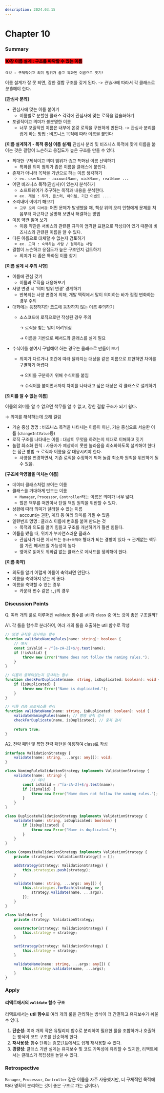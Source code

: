 ```yaml
---
description: 2024.03.15
---
```


# Chapter 10

### **Summary**

#### <mark style="background-color:red;">10장 이름 설계 : 구조를 파악할 수 있는 이름</mark>

`요약 : 구체적이고 의미 범위가 좁고 특화된 이름으로 짓기!`

이름 설계가 잘 못 되면, 강한 결합 구조를 갖게 된다. -> _관심&#xC0AC;_&#xC5D0; 따라서 각 클래스로 _분&#xD560;_&#xD574;야 한다.

**\[관심사 분리]**

* 관심사에 맞는 이름 붙이기
  * 이름별로 분할한 클래스 각각에 관심사에 맞는 로직을 캡슐화하기
* 포괄적이고 의미가 불분명한 이름
  * 너무 포괄적인 이름은 내부에 온갖 로직을 구현하게 만든다. -> 관심사 분리를 쉽게 하는 방법 : 비즈니스 목적에 따라 이름을 붙인다

**\[이름 설계하기 - 목적 중심 이름 설계]** 관심사 분리 및 비즈니스 목적에 맞게 이름을 붙이는 것은 결합이 느슨하고 응집도가 높은 구조를 만들 수 있다.

* 최대한 구체적이고 의미 범위가 좁고 특화된 이름 선택하기
  * 특화된 의미 범위가 좁은 이름을 클래스에 붙인다.
* 존재가 아니라 목적을 기반으로 하는 이름 생각하기
  * `ex. userName - accountName, nickName, realName ...`
* 어떤 비즈니스 목적(관심사)이 있는지 분석하기
  * 소프트웨어가 추구하는 목적과 내용을 분석한다.
  * `ex. 게임 : 무기, 몬스터, 아이템, 기간 이벤트 ....`
* 소리내어 이야기 해보기
  * `고무 오리 디버깅`: 어떤 문제가 발생했을 때, 책상 위의 오리 인형에게 문제를 처음부터 차근차근 설명해 보면서 해결하는 방법
* 이용 약관 읽어 보기
  * 이용 약관은 서비스와 관련된 규칙이 엄격한 표현으로 작성되어 있기 때문에 비즈니스와 관련된 이름을 알 수 있다.
* 다른 이름으로 대체할 수 없는지 검토하기
  * `ex. 고객 : 숙박하는 사람 / 결제하는 사람`
* 결합이 느슨하고 응집도가 높은 구조인지 검토하기
  * 의미가 더 좁은 특화된 이름 찾기

**\[이름 설계 시 주의 사항]**

* 이름에 관심 갖기
  * 이름과 로직을 대응해보기
* 사양 변경 시 '의미 범위 변경' 경계하기
  * 반복되는 사양 변경에 의해, 개발 맥락에서 말이 의미하는 바가 점점 변화하는 경우 주의
* 대화에는 등장하지만 코드에 등장하지 않는 이름 주의하기
  *   소스코드에 로직으로만 작성된 경우 주의

      → 로직을 찾는 일이 어려워짐

      → 이름을 기반으로 메서드와 클래스를 설계 필요
* 수식어를 붙여서 구별해야 하는 경우는 클래스로 만들어 보기
  *   의미가 다르거나 조건에 따라 달라지는 대상을 같은 이름으로 표현하면 차이를 구별하기 어렵다

      → 의미를 구분하기 위해 수식어를 붙임

      → 수식어를 붙이면서까지 차이를 나타내고 싶은 대상은 각 클래스로 설계하기

**\[의미를 알 수 없는 이름]**

이름의 의미를 알 수 없으면 책무를 알 수 없고, 강한 결합 구조가 되기 쉽다.

→ 의미를 해석하는데 오래 걸림

* 기술 중심 명명 : 비즈니스 목적을 나타내는 이름이 아닌, 기술 중심으로 서술한 이름 (`changeIntValue`등)
* 로직 구조를 나타내는 이름 : 대상이 무엇을 하려는지 제대로 이해하고 짓기
* 놀람 최소화 원칙 : 사용자가 예상하지 못한 놀라움을 최소화하도록 설계해야 한다는 접근 방법 → 로직과 이름을 잘 대응시켜야 한다.
  * 사양을 변경하면서, 기존 로직을 수정하게 되어 놀람 최소화 원칙을 위반하게 될 수 있음.

**\[구조에 악영할을 미치는 이름]**

* 데이터 클래스처럼 보이는 이름
* 클래스를 거대하게 만드는 이름
  * `Manager`, `Processor`, `Controller`라는 이름은 의미가 너무 넓다.
  * 많은 책무를 떠안아서 단일 책임 원칙을 위반할 수 있다.
* 상황에 따라 의미가 달라질 수 있는 이름
  * account는 권한, 계좌 등 여러 의미를 가질 수 있음
* 일련번호 명명 : 클래스 이름에 번호를 붙여 만드는 것
  * 목적과 의도를 알기 힘들고 구조를 개선하기가 훨씬 힘들다.
* 이름을 봤을 때, 위치가 부자연스러운 클래스
  * 관심사가 다른 메서드는 `동사+목적어` 형태가 되는 경향이 있다 → 관계없는 책무를 가진 메서드일 가능성이 높다
  * 영어로 읽어도 위화감 없는 클래스로 메서드를 정의해야 한다.

**\[이름 축약]**

* 의도를 알기 어렵게 이름이 축약되면 안된다.
* 이름을 축약하지 않는 게 좋다.
* 이름을 축약할 수 있는 경우
  * 카운터 변수 같은 `i`,`j`의 경우



### **Discussion Points**

Q. 여러 개의 룰로 이루어진 validate 함수를 util과 class 중 어느 것이 좋은 구조일까?

A1. 각 룰을 함수로 분리하여, 여러 개의 룰을 호출하는 util 함수로 작성

```typescript
// 명명 규칙을 검사하는 함수
function validateNamingRules(name: string): boolean {
    // 예시
    const isValid = /^[a-zA-Z]+$/g.test(name);
    if (!isValid) {
        throw new Error("Name does not follow the naming rules.");
    }
}

// 이름이 중복되었는지 검사하는 함수
function checkForDuplicate(name: string, isDuplicated: boolean): void {
    if (isDuplicated) {
        throw new Error("Name is duplicated.");
    }
}

// 이름 검증 프로세스를 관리
function validateName(name: string, isDuplicated: boolean): void {
    validateNamingRules(name); // 명명 규칙 검사
    checkForDuplicate(name, isDuplicated); // 중복 검사
    
    return true;
}
```

A2. 전략 패턴 및 복합 전략 패턴을 이용하여 class로 작성

```typescript
interface ValidationStrategy {
    validate(name: string, ...args: any[]): void;
}

class NamingRuleValidationStrategy implements ValidationStrategy {
    validate(name: string) {
		    // 예시
        const isValid = /^[a-zA-Z]+$/g.test(name);
        if (!isValid) {
            throw new Error("Name does not follow the naming rules.");
        }
    }
}

class DuplicateValidationStrategy implements ValidationStrategy {
    validate(name: string, isDuplicated: boolean) {
        if (isDuplicated) {
            throw new Error("Name is duplicated.");
        }
    }
}

class CompositeValidationStrategy implements ValidationStrategy {
    private strategies: ValidationStrategy[] = [];

    addStrategy(strategy: ValidationStrategy) {
        this.strategies.push(strategy);
    }

    validate(name: string, ...args: any[]) {
        this.strategies.forEach(strategy => {
            strategy.validate(name, ...args);
        });
    }
}

class Validator {
    private strategy: ValidationStrategy;

    constructor(strategy: ValidationStrategy) {
        this.strategy = strategy;
    }

    setStrategy(strategy: ValidationStrategy) {
        this.strategy = strategy;
    }

    validateName(name: string, ...args: any[]) {
        this.strategy.validate(name, ...args);
    }
}
```



### **Apply**

#### 리액트에서의 `validate` 함수 구조

리액트에서는 **util 함수**로 여러 개의 룰을 관리하는 방식이 더 간결하고 유지보수가 쉬울 수 있다.

1. **단순성**: 여러 개의 작은 유틸리티 함수로 분리하여 필요한 룰을 조합하거나 호출하는 방식이 코드 구조를 단순하게 한다.
2. **재사용성**: 함수 단위는 컴포넌트에서도 쉽게 재사용할 수 있다.
3. **경량성**: 클래스 기반 설계는 유지보수 및 코드 가독성에 유리할 수 있지만, 리액트에서는 클래스가 복잡성을 높일 수 있다.

### Retrospective <a href="#retrospective" id="retrospective"></a>

`Manager`, `Processor`, `Controller` 같은 이름을 자주 사용했지만, 더 구체적인 목적에 따라 명확히 분리하는 것이 좋은 구조로 가는 길이다.\
